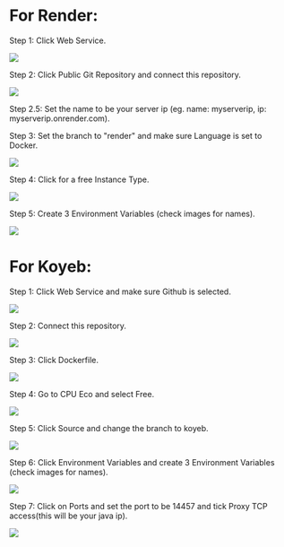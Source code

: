 <h1> For Render: </h1>

<p> Step 1: Click Web Service.</p>
<img src="./imgs/render/step1.png">
<p> Step 2: Click Public Git Repository and connect this repository.</p>
<img src="./imgs/render/step2.png">
<p> Step 2.5: Set the name to be your server ip (eg. name: myserverip, ip: myserverip.onrender.com).</p>
<p> Step 3: Set the branch to "render" and make sure Language is set to Docker.</p>
<img src="./imgs/render/step3.png">
<p> Step 4: Click for a free Instance Type.</p>
<img src="./imgs/render/step4.png">
<p> Step 5: Create 3 Environment Variables (check images for names).</p>
<img src="./imgs/render/step5.png">

<h1> For Koyeb: </h1>

<p>Step 1: Click Web Service and make sure Github is selected.</p>
<img src="./imgs/koyeb/step1.png">
<p>Step 2: Connect this repository.</p>
<img src="./imgs/koyeb/step2.png">
<p>Step 3: Click Dockerfile.</p>
<img src="./imgs/koyeb/step3.png">
<p>Step 4: Go to CPU Eco and select Free.</p>
<img src="./imgs/koyeb/step4.png">
<p>Step 5: Click Source and change the branch to koyeb.</p>
<img src="./imgs/koyeb/step5.png">
<p> Step 6: Click Environment Variables and create 3 Environment Variables (check images for names).</p>
<img src="./imgs/koyeb/step6.png">
<p> Step 7: Click on Ports and set the port to be 14457 and tick Proxy TCP access(this will be your java ip).</p>
<img src="./imgs/koyeb/step7.png">